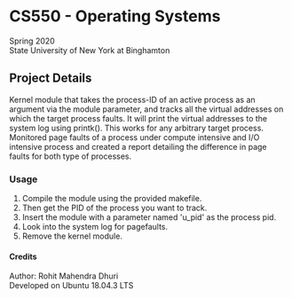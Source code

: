 # CS550 - Operating Systems
Spring 2020  
State University of New York at Binghamton 

## Project Details
Kernel module that takes the process-ID of an active process as an argument via the module parameter, and tracks all the virtual addresses on which the target process faults. It will print the virtual addresses to the system log using printk(). This works for any arbitrary target process.  
Monitored page faults of a process under compute intensive and I/O intensive process and created a report detailing the difference in page faults for both type of processes.

### Usage
1. Compile the module using the provided makefile.
2. Then get the PID of the process you want to track.
3. Insert the module with a parameter named 'u_pid' as the process pid.
4. Look into the system log for pagefaults.
5. Remove the kernel module.

#### Credits
Author: Rohit Mahendra Dhuri  
Developed on Ubuntu 18.04.3 LTS


